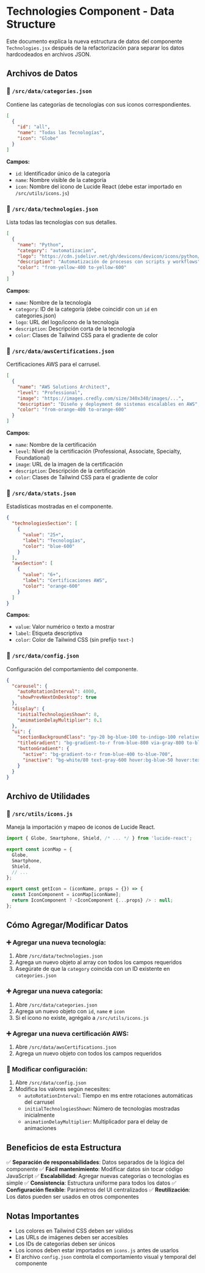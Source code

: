 # Technologies Component - Data Structure

Este documento explica la nueva estructura de datos del componente `Technologies.jsx` después de la refactorización para separar los datos hardcodeados en archivos JSON.

## Archivos de Datos

### 📁 `/src/data/categories.json`
Contiene las categorías de tecnologías con sus iconos correspondientes.

```json
[
  {
    "id": "all",
    "name": "Todas las Tecnologías", 
    "icon": "Globe"
  }
]
```

**Campos:**
- `id`: Identificador único de la categoría
- `name`: Nombre visible de la categoría
- `icon`: Nombre del icono de Lucide React (debe estar importado en `/src/utils/icons.js`)

### 📁 `/src/data/technologies.json`
Lista todas las tecnologías con sus detalles.

```json
[
  {
    "name": "Python",
    "category": "automatizacion",
    "logo": "https://cdn.jsdelivr.net/gh/devicons/devicon/icons/python/python-original.svg",
    "description": "Automatización de procesos con scripts y workflows",
    "color": "from-yellow-400 to-yellow-600"
  }
]
```

**Campos:**
- `name`: Nombre de la tecnología
- `category`: ID de la categoría (debe coincidir con un `id` en categories.json)
- `logo`: URL del logo/icono de la tecnología
- `description`: Descripción corta de la tecnología
- `color`: Clases de Tailwind CSS para el gradiente de color

### 📁 `/src/data/awsCertifications.json`
Certificaciones AWS para el carrusel.

```json
[
  {
    "name": "AWS Solutions Architect",
    "level": "Professional",
    "image": "https://images.credly.com/size/340x340/images/...",
    "description": "Diseño y deployment de sistemas escalables en AWS",
    "color": "from-orange-400 to-orange-600"
  }
]
```

**Campos:**
- `name`: Nombre de la certificación
- `level`: Nivel de la certificación (Professional, Associate, Specialty, Foundational)
- `image`: URL de la imagen de la certificación
- `description`: Descripción de la certificación
- `color`: Clases de Tailwind CSS para el gradiente de color

### 📁 `/src/data/stats.json`
Estadísticas mostradas en el componente.

```json
{
  "technologiesSection": [
    {
      "value": "25+",
      "label": "Tecnologías",
      "color": "blue-600"
    }
  ],
  "awsSection": [
    {
      "value": "6+",
      "label": "Certificaciones AWS",
      "color": "orange-600"
    }
  ]
}
```

**Campos:**
- `value`: Valor numérico o texto a mostrar
- `label`: Etiqueta descriptiva
- `color`: Color de Tailwind CSS (sin prefijo `text-`)

### 📁 `/src/data/config.json`
Configuración del comportamiento del componente.

```json
{
  "carousel": {
    "autoRotationInterval": 4000,
    "showPrevNextOnDesktop": true
  },
  "display": {
    "initialTechnologiesShown": 8,
    "animationDelayMultiplier": 0.1
  },
  "ui": {
    "sectionBackgroundClass": "py-20 bg-blue-100 to-indigo-100 relative overflow-hidden",
    "titleGradient": "bg-gradient-to-r from-blue-800 via-gray-800 to-blue-800",
    "buttonGradient": {
      "active": "bg-gradient-to-r from-blue-400 to-blue-700",
      "inactive": "bg-white/80 text-gray-600 hover:bg-blue-50 hover:text-blue-600"
    }
  }
}
```

## Archivo de Utilidades

### 📁 `/src/utils/icons.js`
Maneja la importación y mapeo de iconos de Lucide React.

```javascript
import { Globe, Smartphone, Shield, /* ... */ } from 'lucide-react';

export const iconMap = {
  Globe,
  Smartphone,
  Shield,
  // ...
};

export const getIcon = (iconName, props = {}) => {
  const IconComponent = iconMap[iconName];
  return IconComponent ? <IconComponent {...props} /> : null;
};
```

## Cómo Agregar/Modificar Datos

### ➕ Agregar una nueva tecnología:
1. Abre `/src/data/technologies.json`
2. Agrega un nuevo objeto al array con todos los campos requeridos
3. Asegúrate de que la `category` coincida con un ID existente en `categories.json`

### ➕ Agregar una nueva categoría:
1. Abre `/src/data/categories.json`
2. Agrega un nuevo objeto con `id`, `name` e `icon`
3. Si el icono no existe, agrégalo a `/src/utils/icons.js`

### ➕ Agregar una nueva certificación AWS:
1. Abre `/src/data/awsCertifications.json`
2. Agrega un nuevo objeto con todos los campos requeridos

### 🔧 Modificar configuración:
1. Abre `/src/data/config.json`
2. Modifica los valores según necesites:
   - `autoRotationInterval`: Tiempo en ms entre rotaciones automáticas del carrusel
   - `initialTechnologiesShown`: Número de tecnologías mostradas inicialmente
   - `animationDelayMultiplier`: Multiplicador para el delay de animaciones

## Beneficios de esta Estructura

✅ **Separación de responsabilidades**: Datos separados de la lógica del componente
✅ **Fácil mantenimiento**: Modificar datos sin tocar código JavaScript
✅ **Escalabilidad**: Agregar nuevas categorías o tecnologías es simple
✅ **Consistencia**: Estructura uniforme para todos los datos
✅ **Configuración flexible**: Parámetros del UI centralizados
✅ **Reutilización**: Los datos pueden ser usados en otros componentes

## Notas Importantes

- Los colores en Tailwind CSS deben ser válidos
- Las URLs de imágenes deben ser accesibles
- Los IDs de categorías deben ser únicos
- Los iconos deben estar importados en `icons.js` antes de usarlos
- El archivo `config.json` controla el comportamiento visual y temporal del componente
